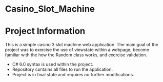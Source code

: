 # Casino_Slot_Machine


# Project Information
This is a simple casino 3 slot machine web application. The main goal of the project was to exercise the use of viewstate within a webpage, become familiar with the how the Random class works, and exercise validation. 

* C# 6.0 syntax is used within the project.
* Repository contains all files to run the application.
* Project is in final state and requires no further modifications.


